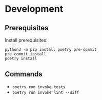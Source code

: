 # Development

## Prerequisites

Install prerequisites:

```
python3 -m pip install poetry pre-commit
pre-commit install
poetry install
```

## Commands

-   `poetry run invoke tests`
-   `poetry run invoke lint --diff`
